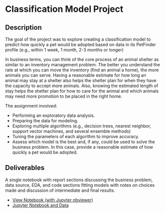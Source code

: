 # Classification Model Project

## Description

The goal of the project was to explore creating a classification model to predict how quickly a pet would be adopted based on data in its PetFinder profile (e.g., within 1 week, 1 month, 2-3 months or longer)

In business terms, you can think of the core process of an animal shelter as similar to an inventory management problem. The better you understand the rate at which you can move the inventory (find an animal a home), the more animals you can serve. Having a reasonable estimate for how long an animal may stay at a shelter also helps the shelter plan for when they have the capacity to accept more animals. Also, knowing the estimated length of stay helps the shelter plan for how to care for the animal and which animals may need more promotion to be placed in the right home.

The assignment involved:

- Performing an exploratory data analysis.
- Preparing the data for modeling.
- Exploring multiple algorithms (e.g., decision trees, nearest neighbor, support vector machines, and several ensemble methods) 
- Tuning the parameters of each algorithm to improve accuracy.  
- Assess which model is the best and, if any, could be used to solve the business problem.  In this case, provide a reasonable estimate of how quickly a pet would be adopted.

## Deliverables

A single notebook with report sections discussing the business problem, data source, EDA, and code sections fitting models with notes on choices made and discussion of intermediate and final results.

- [View Notebook (with Jupyter nbviewer)](https://nbviewer.jupyter.org/github/saralienau/grad-projects/blob/main/projects/project-classification/code-python/Project.ipynb) 
- [Jupyter Notebook and Data](code-python)






